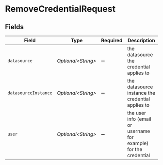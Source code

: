 # RemoveCredentialRequest


## Fields

| Field                                                            | Type                                                             | Required                                                         | Description                                                      |
| ---------------------------------------------------------------- | ---------------------------------------------------------------- | ---------------------------------------------------------------- | ---------------------------------------------------------------- |
| `datasource`                                                     | *Optional\<String>*                                              | :heavy_minus_sign:                                               | the datasource the credential applies to                         |
| `datasourceInstance`                                             | *Optional\<String>*                                              | :heavy_minus_sign:                                               | the datasource instance the credential applies to                |
| `user`                                                           | *Optional\<String>*                                              | :heavy_minus_sign:                                               | the user info (email or username for example) for the credential |